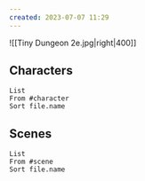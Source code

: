 ```yaml
---
created: 2023-07-07 11:29
---
```

![[Tiny Dungeon 2e.jpg|right|400]]

## Characters

```dataview
List 
From #character 
Sort file.name
```

## Scenes

```dataview
List
From #scene 
Sort file.name
```